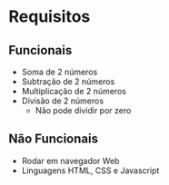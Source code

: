 # Requisitos

## Funcionais

- Soma de 2 números
- Subtração de 2 números
- Multiplicação de 2 números
- Divisão de 2 números
  - Não pode dividir por zero

## Não Funcionais

- Rodar em navegador Web
- Linguagens HTML, CSS e Javascript
